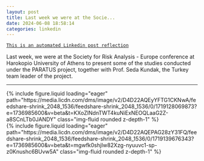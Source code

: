 ```yaml
---
layout: post
title: Last week we were at the Socie...
date: 2024-06-08 18:58:14
categories: linkedin
---
```


[`This is an automated Linkedin post reflection`](https://www.linkedin.com/feed/update/urn:li:activity:7205281990185594880)

Last week, we were at the Society for Risk Analysis - Europe conference at Harokopio University of Athens to present some of the studies conducted under the PARATUS project, together with Prof. Seda Kundak, the Turkey team leader of the project.


<hr>


<div class="row mt-3 d-flex justify-content-center align-items-center">

<div class="col-sm mt-3 mt-md-0">{% include figure.liquid loading="eager" path="https://media.licdn.com/dms/image/v2/D4D22AQEyYFTG1CKNwA/feedshare-shrink_2048_1536/feedshare-shrink_2048_1536/0/1719128069873?e=1736985600&v=beta&t=KXoZlNdnTWT4kuNiExNEOQLaaG2Z-a8SCnLTb0JANDY" class="img-fluid rounded z-depth-1" %}</div>
<div class="col-sm mt-3 mt-md-0">{% include figure.liquid loading="eager" path="https://media.licdn.com/dms/image/v2/D4D22AQEPAG28zY31FQ/feedshare-shrink_2048_1536/feedshare-shrink_2048_1536/0/1719139676343?e=1736985600&v=beta&t=mgwfk0shjIw82Xzg-nyuuvc1-sp-z0Knushc6BUvw5A" class="img-fluid rounded z-depth-1" %}</div>

</div>
